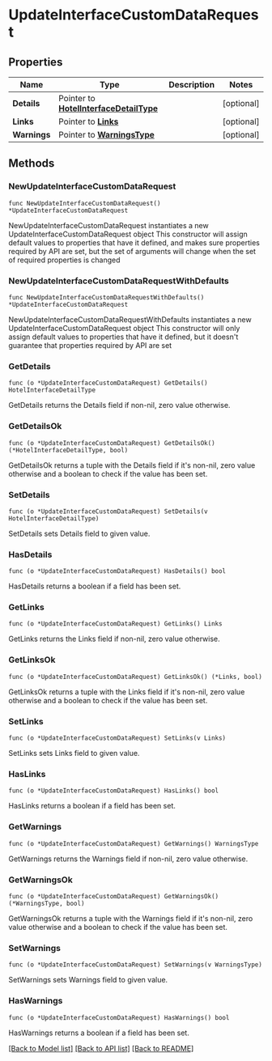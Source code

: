 # UpdateInterfaceCustomDataRequest

## Properties

Name | Type | Description | Notes
------------ | ------------- | ------------- | -------------
**Details** | Pointer to [**HotelInterfaceDetailType**](HotelInterfaceDetailType.md) |  | [optional] 
**Links** | Pointer to [**Links**](Links.md) |  | [optional] 
**Warnings** | Pointer to [**WarningsType**](WarningsType.md) |  | [optional] 

## Methods

### NewUpdateInterfaceCustomDataRequest

`func NewUpdateInterfaceCustomDataRequest() *UpdateInterfaceCustomDataRequest`

NewUpdateInterfaceCustomDataRequest instantiates a new UpdateInterfaceCustomDataRequest object
This constructor will assign default values to properties that have it defined,
and makes sure properties required by API are set, but the set of arguments
will change when the set of required properties is changed

### NewUpdateInterfaceCustomDataRequestWithDefaults

`func NewUpdateInterfaceCustomDataRequestWithDefaults() *UpdateInterfaceCustomDataRequest`

NewUpdateInterfaceCustomDataRequestWithDefaults instantiates a new UpdateInterfaceCustomDataRequest object
This constructor will only assign default values to properties that have it defined,
but it doesn't guarantee that properties required by API are set

### GetDetails

`func (o *UpdateInterfaceCustomDataRequest) GetDetails() HotelInterfaceDetailType`

GetDetails returns the Details field if non-nil, zero value otherwise.

### GetDetailsOk

`func (o *UpdateInterfaceCustomDataRequest) GetDetailsOk() (*HotelInterfaceDetailType, bool)`

GetDetailsOk returns a tuple with the Details field if it's non-nil, zero value otherwise
and a boolean to check if the value has been set.

### SetDetails

`func (o *UpdateInterfaceCustomDataRequest) SetDetails(v HotelInterfaceDetailType)`

SetDetails sets Details field to given value.

### HasDetails

`func (o *UpdateInterfaceCustomDataRequest) HasDetails() bool`

HasDetails returns a boolean if a field has been set.

### GetLinks

`func (o *UpdateInterfaceCustomDataRequest) GetLinks() Links`

GetLinks returns the Links field if non-nil, zero value otherwise.

### GetLinksOk

`func (o *UpdateInterfaceCustomDataRequest) GetLinksOk() (*Links, bool)`

GetLinksOk returns a tuple with the Links field if it's non-nil, zero value otherwise
and a boolean to check if the value has been set.

### SetLinks

`func (o *UpdateInterfaceCustomDataRequest) SetLinks(v Links)`

SetLinks sets Links field to given value.

### HasLinks

`func (o *UpdateInterfaceCustomDataRequest) HasLinks() bool`

HasLinks returns a boolean if a field has been set.

### GetWarnings

`func (o *UpdateInterfaceCustomDataRequest) GetWarnings() WarningsType`

GetWarnings returns the Warnings field if non-nil, zero value otherwise.

### GetWarningsOk

`func (o *UpdateInterfaceCustomDataRequest) GetWarningsOk() (*WarningsType, bool)`

GetWarningsOk returns a tuple with the Warnings field if it's non-nil, zero value otherwise
and a boolean to check if the value has been set.

### SetWarnings

`func (o *UpdateInterfaceCustomDataRequest) SetWarnings(v WarningsType)`

SetWarnings sets Warnings field to given value.

### HasWarnings

`func (o *UpdateInterfaceCustomDataRequest) HasWarnings() bool`

HasWarnings returns a boolean if a field has been set.


[[Back to Model list]](../README.md#documentation-for-models) [[Back to API list]](../README.md#documentation-for-api-endpoints) [[Back to README]](../README.md)


